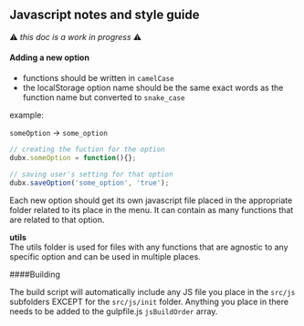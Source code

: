 ## Javascript notes and style guide

:warning: *this doc is a work in progress* :warning:

#### Adding a new option

- functions should be written in `camelCase`    
- the localStorage option name should be the same exact words as the function name but converted to `snake_case`

example:  

`someOption` -> `some_option`

```javascript
// creating the fuction for the option
dubx.someOption = function(){};

// saving user's setting for that option
dubx.saveOption('some_option', 'true');
```


Each new option should get its own javascript file placed in the appropriate folder related to its place in the menu.  It can contain as many functions that are related to that option.  

**utils**    
The utils folder is used for files with any functions that are agnostic to any specific option and can be used in multiple places.

####Building

The build script will automatically include any JS file you place in the `src/js` subfolders EXCEPT for the `src/js/init` folder.  Anything you place in there needs to be added to the gulpfile.js `jsBuildOrder` array.